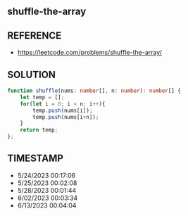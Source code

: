 ## shuffle-the-array

## REFERENCE

- https://leetcode.com/problems/shuffle-the-array/

## SOLUTION

``` typescript
function shuffle(nums: number[], n: number): number[] {
    let temp = [];
    for(let i = 0; i < n; i++){
        temp.push(nums[i]);
        temp.push(nums[i+n]);
    }
    return temp;
};
```


## TIMESTAMP

- 5/24/2023 00:17:06
- 5/25/2023 00:02:08
- 5/28/2023 00:01:44
- 6/02/2023 00:03:34
- 6/13/2023 00:04:04
